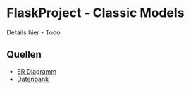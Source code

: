 # FlaskProject - Classic Models

Details hier - Todo

## Quellen

- [ER Diagramm](docs/MySQL-Sample-Database-Diagram-PDF-A4.pdf)
- [Datenbank](https://www.mysqltutorial.org/mysql-sample-database.aspx)
